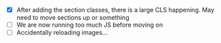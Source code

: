 - [x] After adding the section classes, there is a large CLS happening. May need to move sections up or something
- [ ] We are now running too much JS before moving on
- [ ] Accidentally reloading images...